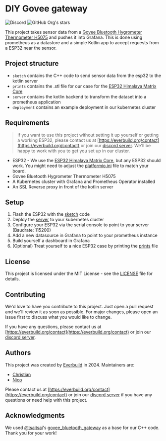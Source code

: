 # DIY Govee gateway

![Discord](https://img.shields.io/discord/1209253136112549918) ![GitHub Org's stars](https://img.shields.io/github/stars/everbuild-org?style=flat)

This project takes sensor data from a [Govee Bluetooth Hygrometer Thermometer H5075](https://eu.govee.com/collections/smart-sensors/products/govee-bluetooth-hygrometer-thermometer-h5075) and pushes it into Grafana. This is done using prometheus as a datastore and a simple Kotlin app to accept requests from a ESP32 near the sensor.

## Project structure
- `sketch` contains the C++ code to send sensor data from the esp32 to the kotlin server
- `prints` contains the .stl file for our case for the [ESP32 Himalaya Matrix Core](https://eckstein-shop.de/HIMALAYAMatrix-CoreESP32EntwicklerboardmitESP32-BitWiFi2BBluetoothIoTDEVBoardEN)
- `server` contains the kotlin backend to transform the dataset into a prometheus application
- `deployment` contains an example deployment in our kubernetes cluster

## Requirements
> If you want to use this project without setting it up yourself or getting a working ESP32, please contact us at [https://everbuild.org/contact](https://everbuild.org/contact) or join our [discord server](https://discord.everbuild.org/). We'll be happy to work with you to get you set up in our cluster.

- ESP32 - We use the [ESP32 Himalaya Matrix Core](https://eckstein-shop.de/HIMALAYAMatrix-CoreESP32EntwicklerboardmitESP32-BitWiFi2BBluetoothIoTDEVBoardEN), but any ESP32 should work. You might need to adjust the [platformio.ini](sketch/platformio.ini) file to match your board.
- Govee Bluetooth Hygrometer Thermometer H5075
- A Kubernetes cluster with Grafana and Prometheus Operator installed
- An SSL Reverse proxy in front of the kotlin server

## Setup
1. Flash the ESP32 with the [sketch](sketch) code
2. Deploy the [server](server) to your kubernetes cluster
3. Configure your ESP32 via the serial console to point to your server (Baudrate: 115200)
4. Add a new datasource in Grafana to point to your prometheus instance
5. Build yourself a dashboard in Grafana
6. (Optional) Treat yourself to a nice ESP32 case by printing the [prints](prints) file


## License
This project is licensed under the MIT License - see the [LICENSE](LICENSE) file for details.

## Contributing
We'd love to have you contribute to this project. Just open a pull request and we'll review it as soon as possible. For major changes, please open an issue first to discuss what you would like to change.

If you have any questions, please contact us at [https://everbuild.org/contact](https://everbuild.org/contact) or join our [discord server](https://discord.everbuild.org/).

## Authors
This project was created by [Everbuild](https://everbuild.org) in 2024. 
Maintainers are:
- [Christian](https://github.com/Bloeckchengrafik)
- [Nico](https://github.com/TheNick24)

Please contact us at [https://everbuild.org/contact](https://everbuild.org/contact) or join our [discord server](https://discord.everbuild.org/) if you have any questions or need help with this project.


## Acknowledgments
We used [@tsaitsai](https://github.com/tsaitsai)'s [govee_bluetooth_gateway](https://github.com/tsaitsai/govee_bluetooth_gateway/tree/main) as a base for our C++ code. Thank you for your work!

